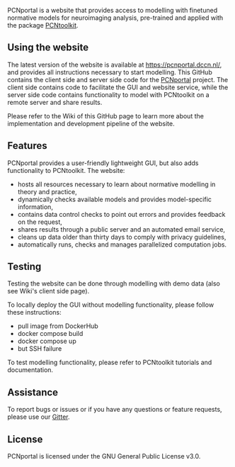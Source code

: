 PCNportal is a website that provides access to modelling with finetuned normative models for neuroimaging analysis, pre-trained and applied with the package [PCNtoolkit](https://pcntoolkit.readthedocs.io/en/latest/).

## Using the website
The latest version of the website is available at https://pcnportal.dccn.nl/, and provides all instructions necessary to start modelling.
This GitHub contains the client side and server side code for the [PCNportal](https://pcnportal.dccn.nl/) project. The client side contains code to facilitate the GUI and website service, while the server side code contains functionality to model with PCNtoolkit on a remote server and share results.

Please refer to the Wiki of this GitHub page to learn more about the implementation and development pipeline of the website.

## Features

PCNportal provides a user-friendly lightweight GUI, but also adds functionality to PCNtoolkit. The website:
- hosts all resources necessary to learn about normative modelling in theory and practice,
- dynamically checks available models and provides model-specific information,
- contains data control checks to point out errors and provides feedback on the request,
- shares results through a public server and an automated email service,
- cleans up data older than thirty days to comply with privacy guidelines,
- automatically runs, checks and manages parallelized computation jobs.

## Testing

Testing the website can be done through modelling with demo data (also see Wiki's client side page).

To locally deploy the GUI without modelling functionality, please follow these instructions:
* pull image from DockerHub
* docker compose build
* docker compose up
* but SSH failure

To test modelling functionality, please refer to PCNtoolkit tutorials and documentation.

## Assistance
To report bugs or issues or if you have any questions or feature requests, please use our [Gitter](https://gitter.im/PCNportal/community?utm_source=badge&utm_medium=badge&utm_campaign=pr-badge).

## License

PCNportal is licensed under the GNU General Public License v3.0.

